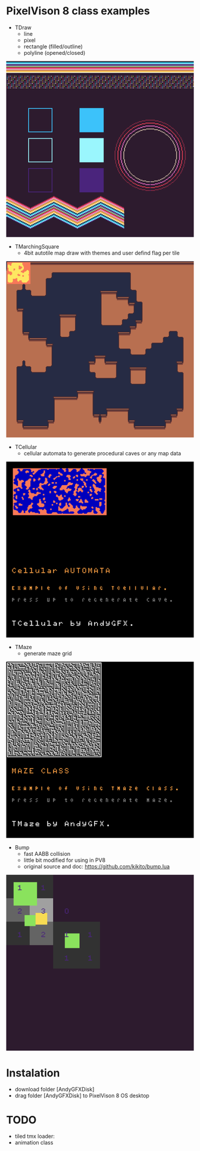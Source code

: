 # PixelVison 8 class examples


- TDraw
  - line
  - pixel
  - rectangle (filled/outline)
  - polyline (opened/closed)

![Alt text](Screenshots/Pixel_Vision_8_Make_2019-01-13_11-12-59.png?raw=true "PREVIEW")

- TMarchingSquare
  - 4bit autotile map draw with themes and user defind flag per tile

![Alt text](Screenshots/Pixel_Vision_8_Make_2019-01-12_16-25-40.png?raw=true "PREVIEW")

- TCellular
  - cellular automata to generate procedural caves or any map data

![Alt text](Screenshots/Pixel_Vision_8_Make_2019-01-12_16-25-19.png?raw=true "PREVIEW")

- TMaze
  - generate maze grid

![Alt text](Screenshots/Pixel_Vision_8_Make_2019-01-12_16-24-55.png?raw=true "PREVIEW")

- Bump
  - fast AABB collision
  - little bit modified for using in PV8
  - original source and doc: https://github.com/kikito/bump.lua

![Alt text](Screenshots/Pixel_Vision_8_Make_2019-01-13_13-39-54.png?raw=true "PREVIEW")



# Instalation

- download folder [AndyGFXDisk]
- drag folder [AndyGFXDisk] to PixelVison 8 OS desktop

# TODO

- tiled tmx loader:
- animation class

